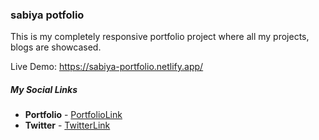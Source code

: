### sabiya potfolio

This is my completely responsive portfolio project where all my projects, blogs are showcased.

Live Demo: https://sabiya-portfolio.netlify.app/





##### **My Social Links**

- **Portfolio**  - [PortfolioLink](https://sabiya-portfolio.netlify.app/)
- **Twitter** - [TwitterLink](https://twitter.com/nerd_fswd)
